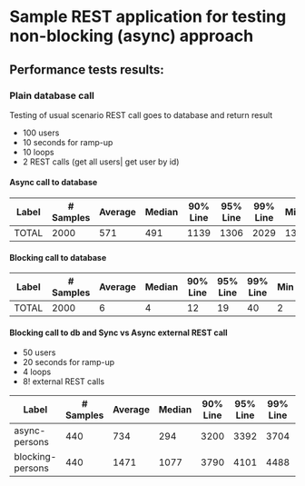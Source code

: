 # Sample REST application for testing non-blocking (async) approach

## Performance tests results:

### Plain database call
Testing of usual scenario REST call goes to database and return result

+ 100 users
+ 10 seconds for ramp-up
+ 10 loops
+ 2 REST calls (get all users| get user by id)

#### Async call to database

|Label|# Samples|Average|Median|90% Line|95% Line|99% Line|Min|Max|Error %|Throughput|KB/sec|
|---|---|---|---|---|---|---|---|---|---|---|---|
|TOTAL|2000|571|491|1139|1306|2029|13|2902|0.00%|100.8|23.9|

#### Blocking call to database

|Label|# Samples|Average|Median|90% Line|95% Line|99% Line|Min|Max|Error %|Throughput|KB/sec|
|---|---|---|---|---|---|---|---|---|---|---|---|
|TOTAL|2000|6|4|12|19|40|2|134|0.00%|193.8|45.9|


#### Blocking call to db and Sync vs Async external REST call

+ 50 users
+ 20 seconds for ramp-up
+ 4 loops
+ 8! external REST calls

|Label|# Samples|Average|Median|90% Line|95% Line|99% Line|Min|Max|Error %|Throughput|KB/sec|
|---|---|---|---|---|---|---|---|---|---|---|---|
|async-persons|440|734|294|3200|3392|3704|112|4677|4.09%|.9|1.6|
|blocking-persons|440|1471|1077|3790|4101|4488|570|7105|5.68%|1.0|1.6|
